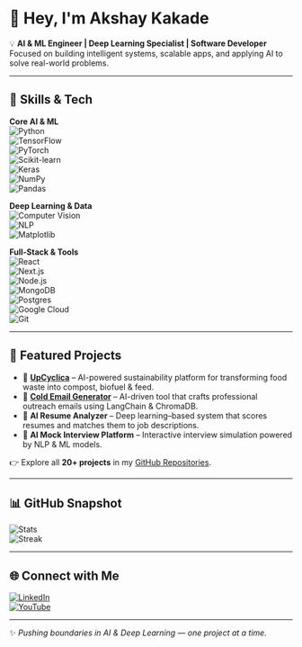 # 👋 Hey, I'm Akshay Kakade  

💡 **AI & ML Engineer | Deep Learning Specialist | Software Developer**  
Focused on building intelligent systems, scalable apps, and applying AI to solve real-world problems.  

---

## 🚀 Skills & Tech  

**Core AI & ML**  
![Python](https://img.shields.io/badge/Python-3670A0?style=for-the-badge&logo=python&logoColor=ffdd54)  
![TensorFlow](https://img.shields.io/badge/TensorFlow-%23FF6F00.svg?style=for-the-badge&logo=TensorFlow&logoColor=white)  
![PyTorch](https://img.shields.io/badge/PyTorch-%23EE4C2C.svg?style=for-the-badge&logo=PyTorch&logoColor=white)  
![Scikit-learn](https://img.shields.io/badge/scikit--learn-%23F7931E.svg?style=for-the-badge&logo=scikit-learn&logoColor=white)  
![Keras](https://img.shields.io/badge/Keras-%23D00000.svg?style=for-the-badge&logo=Keras&logoColor=white)  
![NumPy](https://img.shields.io/badge/numpy-%23013243.svg?style=for-the-badge&logo=numpy&logoColor=white)  
![Pandas](https://img.shields.io/badge/pandas-%23150458.svg?style=for-the-badge&logo=pandas&logoColor=white)  

**Deep Learning & Data**  
![Computer Vision](https://img.shields.io/badge/Computer%20Vision-009688?style=for-the-badge&logo=opencv&logoColor=white)  
![NLP](https://img.shields.io/badge/NLP-673AB7?style=for-the-badge&logo=openai&logoColor=white)  
![Matplotlib](https://img.shields.io/badge/Matplotlib-%23ffffff.svg?style=for-the-badge&logo=Matplotlib&logoColor=black)  

**Full-Stack & Tools**  
![React](https://img.shields.io/badge/react-%2320232a.svg?style=for-the-badge&logo=react&logoColor=%2361DAFB)  
![Next.js](https://img.shields.io/badge/Next-black?style=for-the-badge&logo=next.js&logoColor=white)  
![Node.js](https://img.shields.io/badge/node.js-6DA55F?style=for-the-badge&logo=node.js&logoColor=white)  
![MongoDB](https://img.shields.io/badge/MongoDB-%234ea94b.svg?style=for-the-badge&logo=mongodb&logoColor=white)  
![Postgres](https://img.shields.io/badge/postgres-%23316192.svg?style=for-the-badge&logo=postgresql&logoColor=white)  
![Google Cloud](https://img.shields.io/badge/GoogleCloud-%234285F4.svg?style=for-the-badge&logo=google-cloud&logoColor=white)  
![Git](https://img.shields.io/badge/git-%23F05033.svg?style=for-the-badge&logo=git&logoColor=white)  

---

## 📌 Featured Projects  

- 🔹 **[UpCyclica](#)** – AI-powered sustainability platform for transforming food waste into compost, biofuel & feed.  
- 🔹 **[Cold Email Generator](https://coldemil.streamlit.app/)** – AI-driven tool that crafts professional outreach emails using LangChain & ChromaDB.  
- 🔹 **AI Resume Analyzer** – Deep learning–based system that scores resumes and matches them to job descriptions.  
- 🔹 **AI Mock Interview Platform** – Interactive interview simulation powered by NLP & ML models.  

👉 Explore all **20+ projects** in my [GitHub Repositories](https://github.com/akshay-kakade).  

---

## 📊 GitHub Snapshot  
![Stats](https://github-readme-stats.vercel.app/api?username=akshay-kakade&show_icons=true&theme=dark)  
![Streak](https://github-readme-streak-stats.herokuapp.com/?user=akshay-kakade&theme=dark)  

---

## 🌐 Connect with Me  
[![LinkedIn](https://img.shields.io/badge/LinkedIn-%230077B5.svg?logo=linkedin&logoColor=white)](https://www.linkedin.com/in/akshay-kakade-878399287/)  
[![YouTube](https://img.shields.io/badge/YouTube-%23FF0000.svg?logo=YouTube&logoColor=white)](https://youtube.com/@@itsGameTimeBudy)  

---

✨ *Pushing boundaries in AI & Deep Learning — one project at a time.*
